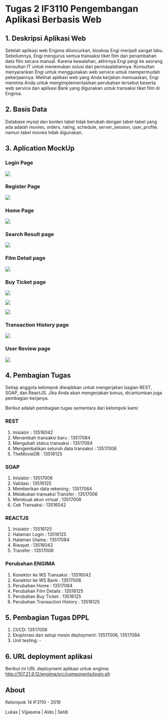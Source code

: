 # Tugas 2 IF3110 Pengembangan Aplikasi Berbasis Web

## 1. Deskripsi Aplikasi Web

Setelah aplikasi web Engima diluncurkan, bioskop Engi menjadi sangat laku. Sebelumnya, Engi mengurus semua transaksi tiket film dan penambahan data film secara manual. Karena kewalahan, akhirnya Engi pergi ke seorang konsultan IT untuk menemukan solusi dari permasalahannya. Konsultan menyarankan Engi untuk menggunakan web service untuk mempermudah pekerjaannya. Melihat aplikasi web yang Anda kerjakan memuaskan, Engi meminta Anda untuk mengimplementasikan perubahan tersebut beserta web service dan aplikasi Bank yang digunakan untuk transaksi tiket film di Engima.


## 2. Basis Data

Database mysql dan konten tabel tidak berubah dengan tabel-tabel yang ada adalah movies, orders, rating, schedule, server_session, user_profile. namun tabel movies tidak digunakan.

## 3. Aplication MockUp
### Login Page

![](mockup/Login.jpg)

### Register Page

![](mockup/Register.jpg)

### Home Page

![](mockup/Home.jpg)

### Search Result page

![](mockup/Search.jpg)

### Film Detail page

![](mockup/MovieDetail.jpg)

### Buy Ticket page

![](mockup/BookTicket-Noticketselected.jpg)

![](mockup/BookTicket-Selectedticket.jpg)

![](mockup/BookTicket-Success.jpg)

### Transaction History page

![](mockup/Transactions.jpg)

### User Review page

![](mockup/Reviews-Add.jpg)


## 4. Pembagian Tugas
Setiap anggota kelompok diwajibkan untuk mengerjakan bagian REST, SOAP, dan ReactJS. Jika Anda akan mengerjakan bonus, dicantumkan juga pembagian kerjanya.

Berikut adalah pembagian tugas sementara dari kelompok kami: 

### REST
1. Inisiator : 13516042
2. Menambah transaksi baru  : 13517084
3. Mengubah status transaksi   : 13517084
4. Mengembalikan seluruh data transaksi  : 13517006
5. TheMovieDB   : 13516125


### SOAP
1. Inisiator  : 13517006
2. Validasi  : 13516125
3. Memberikan data rekening : 13517084
4. Melakukan transaksi Transfer  : 13517006
5. Membuat akun virtual : 13517006
6. Cek Transaksi : 13516042


### REACTJS
1. Inisiator  : 13516125
2. Halaman Login : 13516125
3. Halaman Utama   : 13517084
4. Riwayat     : 13516042
5. Transfer    : 13517006

### Perubahan ENGIMA
1. Konektor ke WS Transaksi : 13516042
2. Konektor ke WS Bank  : 13517006
3. Perubahan Home   : 13517084
4. Perubahan Film Details   : 13516125
5. Perubahan Buy Ticket : 13516125
6. Perubahan Transaction History  : 13516125

## 5. Pembagian Tugas DPPL

1. CI/CD: 13517006
2. Eksplorasi dan setup mesin deployment: 13517006, 13517084
3. Unit testing: -

## 6. URL deployment aplikasi

Berikut ini URL deployment aplikasi untuk engima:
http://107.21.9.12/engima/src/components/login.ph

## About

Kelompok 14 IF3110 - 2019

Lukas | Vijjasena | Aldo | Seldi
